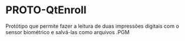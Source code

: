 # PROTO-QtEnroll
Protótipo que permite fazer a leitura de duas impressões digitais com o sensor biométrico e salvá-las como arquivos .PGM

